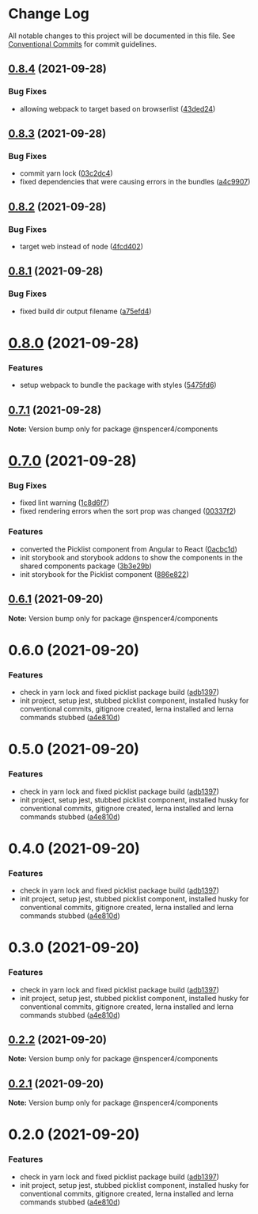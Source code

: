 # Change Log

All notable changes to this project will be documented in this file.
See [Conventional Commits](https://conventionalcommits.org) for commit guidelines.

## [0.8.4](https://github.com/nspencer4/monorepo-poc/compare/@nspencer4/components@0.8.3...@nspencer4/components@0.8.4) (2021-09-28)


### Bug Fixes

* allowing webpack to target based on browserlist ([43ded24](https://github.com/nspencer4/monorepo-poc/commit/43ded24a1c7c61ff60c3f211c76124f5446aeeb3))





## [0.8.3](https://github.com/nspencer4/monorepo-poc/compare/@nspencer4/components@0.8.2...@nspencer4/components@0.8.3) (2021-09-28)


### Bug Fixes

* commit yarn lock ([03c2dc4](https://github.com/nspencer4/monorepo-poc/commit/03c2dc479daef1468183765dd02a1f425937dee1))
* fixed dependencies that were causing errors in the bundles ([a4c9907](https://github.com/nspencer4/monorepo-poc/commit/a4c9907af6f5aa71a326c95d87bab3d627b2e1ff))





## [0.8.2](https://github.com/nspencer4/monorepo-poc/compare/@nspencer4/components@0.8.1...@nspencer4/components@0.8.2) (2021-09-28)


### Bug Fixes

* target web instead of node ([4fcd402](https://github.com/nspencer4/monorepo-poc/commit/4fcd402ff10138c253a4af1c2be8b08a1d00f1d5))





## [0.8.1](https://github.com/nspencer4/monorepo-poc/compare/@nspencer4/components@0.8.0...@nspencer4/components@0.8.1) (2021-09-28)


### Bug Fixes

* fixed build dir output filename ([a75efd4](https://github.com/nspencer4/monorepo-poc/commit/a75efd475a812a1c16ee2081a148dcc76d1beaea))





# [0.8.0](https://github.com/nspencer4/monorepo-poc/compare/@nspencer4/components@0.7.1...@nspencer4/components@0.8.0) (2021-09-28)


### Features

* setup webpack to bundle the package with styles ([5475fd6](https://github.com/nspencer4/monorepo-poc/commit/5475fd673845d8274ec256460fcdba9b89a6869e))





## [0.7.1](https://github.com/nspencer4/monorepo-poc/compare/@nspencer4/components@0.7.0...@nspencer4/components@0.7.1) (2021-09-28)

**Note:** Version bump only for package @nspencer4/components





# [0.7.0](https://github.com/nspencer4/monorepo-poc/compare/@nspencer4/components@0.6.1...@nspencer4/components@0.7.0) (2021-09-28)


### Bug Fixes

* fixed lint warning ([1c8d6f7](https://github.com/nspencer4/monorepo-poc/commit/1c8d6f7c2b4c3edabda27e0a4fa9d8387ac4929f))
* fixed rendering errors when the sort prop was changed ([00337f2](https://github.com/nspencer4/monorepo-poc/commit/00337f2d749ec58980153218b8dd541d6603b053))


### Features

* converted the Picklist component from Angular to React ([0acbc1d](https://github.com/nspencer4/monorepo-poc/commit/0acbc1d6105f50faf20c8b0ef5d94abf5f362641))
* init storybook and storybook addons to show the components in the shared components package ([3b3e29b](https://github.com/nspencer4/monorepo-poc/commit/3b3e29b7e9c7ecfabdaf81ebdd33696710598e14))
* init storybook for the Picklist component ([886e822](https://github.com/nspencer4/monorepo-poc/commit/886e82251aadaf2ad4d28f48f4b0875cba51ffbb))





## [0.6.1](https://github.com/nspencer4/monorepo-poc/compare/@nspencer4/components@0.6.0...@nspencer4/components@0.6.1) (2021-09-20)

**Note:** Version bump only for package @nspencer4/components




# 0.6.0 (2021-09-20)


### Features

* check in yarn lock and fixed picklist package build ([adb1397](https://github.com/NSpencer4/monorepo-poc/commit/adb139703d2862b6e59f3785dc2b5db4eb69fb76))
* init project, setup jest, stubbed picklist component, installed husky for conventional commits, gitignore created, lerna installed and lerna commands stubbed ([a4e810d](https://github.com/NSpencer4/monorepo-poc/commit/a4e810d5511f2edf7e6c75d4993d841651259e9a))





# 0.5.0 (2021-09-20)


### Features

* check in yarn lock and fixed picklist package build ([adb1397](https://github.com/NSpencer4/monorepo-poc/commit/adb139703d2862b6e59f3785dc2b5db4eb69fb76))
* init project, setup jest, stubbed picklist component, installed husky for conventional commits, gitignore created, lerna installed and lerna commands stubbed ([a4e810d](https://github.com/NSpencer4/monorepo-poc/commit/a4e810d5511f2edf7e6c75d4993d841651259e9a))





# 0.4.0 (2021-09-20)


### Features

* check in yarn lock and fixed picklist package build ([adb1397](https://github.com/NSpencer4/monorepo-poc/commit/adb139703d2862b6e59f3785dc2b5db4eb69fb76))
* init project, setup jest, stubbed picklist component, installed husky for conventional commits, gitignore created, lerna installed and lerna commands stubbed ([a4e810d](https://github.com/NSpencer4/monorepo-poc/commit/a4e810d5511f2edf7e6c75d4993d841651259e9a))





# 0.3.0 (2021-09-20)


### Features

* check in yarn lock and fixed picklist package build ([adb1397](https://github.com/NSpencer4/monorepo-poc/commit/adb139703d2862b6e59f3785dc2b5db4eb69fb76))
* init project, setup jest, stubbed picklist component, installed husky for conventional commits, gitignore created, lerna installed and lerna commands stubbed ([a4e810d](https://github.com/NSpencer4/monorepo-poc/commit/a4e810d5511f2edf7e6c75d4993d841651259e9a))





## [0.2.2](https://github.com/NSpencer4/monorepo-poc/compare/@nspencer4/components@0.2.1...@nspencer4/components@0.2.2) (2021-09-20)

**Note:** Version bump only for package @nspencer4/components





## [0.2.1](https://github.com/NSpencer4/monorepo-poc/compare/@nspencer4/components@0.2.0...@nspencer4/components@0.2.1) (2021-09-20)

**Note:** Version bump only for package @nspencer4/components





# 0.2.0 (2021-09-20)


### Features

* check in yarn lock and fixed picklist package build ([adb1397](https://github.com/NSpencer4/monorepo-poc/commit/adb139703d2862b6e59f3785dc2b5db4eb69fb76))
* init project, setup jest, stubbed picklist component, installed husky for conventional commits, gitignore created, lerna installed and lerna commands stubbed ([a4e810d](https://github.com/NSpencer4/monorepo-poc/commit/a4e810d5511f2edf7e6c75d4993d841651259e9a))
